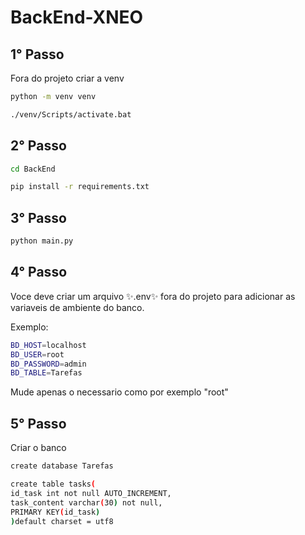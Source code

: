 # BackEnd-XNEO


## 1° Passo

Fora do projeto criar a venv

```sh
python -m venv venv
```

```sh
./venv/Scripts/activate.bat
```

## 2° Passo

```sh
cd BackEnd
```
```sh
pip install -r requirements.txt
```

## 3° Passo

```sh
python main.py
```

## 4° Passo

Voce deve criar um arquivo ✨.env✨ fora do projeto para adicionar as variaveis de ambiente do banco.

Exemplo:

```sh
BD_HOST=localhost
BD_USER=root
BD_PASSWORD=admin
BD_TABLE=Tarefas
```

Mude apenas o necessario como por exemplo "root"


## 5° Passo

Criar o banco

```sh
create database Tarefas
```

```sh
create table tasks(
id_task int not null AUTO_INCREMENT,
task_content varchar(30) not null,
PRIMARY KEY(id_task)
)default charset = utf8
```
